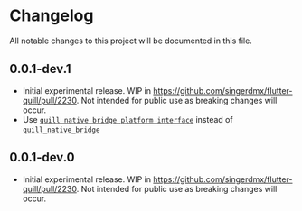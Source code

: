 # Changelog

All notable changes to this project will be documented in this file.

## 0.0.1-dev.1

- Initial experimental release. WIP in https://github.com/singerdmx/flutter-quill/pull/2230. Not intended for public use as breaking changes will occur.
- Use [`quill_native_bridge_platform_interface`](https://pub.dev/packages/quill_native_bridge_platform_interface) instead of [`quill_native_bridge`](https://pub.dev/packages/quill_native_bridge)


## 0.0.1-dev.0

- Initial experimental release. WIP in https://github.com/singerdmx/flutter-quill/pull/2230. Not intended for public use as breaking changes will occur.